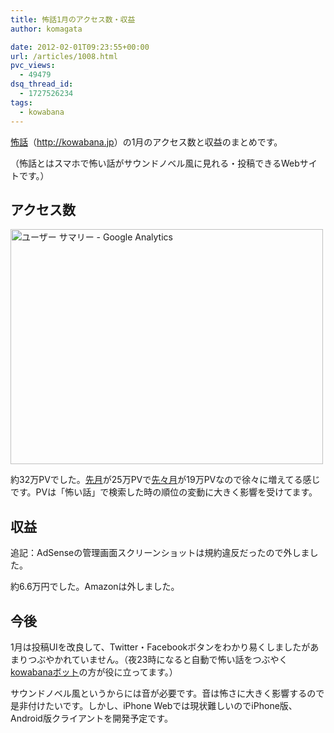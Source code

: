```yaml
---
title: 怖話1月のアクセス数・収益
author: komagata

date: 2012-02-01T09:23:55+00:00
url: /articles/1008.html
pvc_views:
  - 49479
dsq_thread_id:
  - 1727526234
tags:
  - kowabana
---
```

[怖話][1]（<http://kowabana.jp>）の1月のアクセス数と収益のまとめです。

（怖話とはスマホで怖い話がサウンドノベル風に見れる・投稿できるWebサイトです。）

## アクセス数


  <a href="http://www.flickr.com/photos/komagata/6799290097/" title="ユーザー サマリー - Google Analytics by komagata, on Flickr"><img src="http://farm8.staticflickr.com/7154/6799290097_81d4f84b4e.jpg" width="500" height="376" alt="ユーザー サマリー - Google Analytics" /></a>


約32万PVでした。[先月][2]が25万PVで[先々月][3]が19万PVなので徐々に増えてる感じです。PVは「怖い話」で検索した時の順位の変動に大きく影響を受けてます。

## 収益

追記：AdSenseの管理画面スクリーンショットは規約違反だったので外しました。

約6.6万円でした。Amazonは外しました。

## 今後

1月は投稿UIを改良して、Twitter・Facebookボタンをわかり易くしましたがあまりつぶやかれていません。（夜23時になると自動で怖い話をつぶやく[kowabanaボット][4]の方が役に立ってます。）

サウンドノベル風というからには音が必要です。音は怖さに大きく影響するので是非付けたいです。しかし、iPhone Webでは現状難しいのでiPhone版、Android版クライアントを開発予定です。

 [1]: http://kowabana.jp
 [2]: http://fjord.jp/love/999.html
 [3]: http://fjord.jp/love/963.html
 [4]: http://twitter.com/kowabanajp
